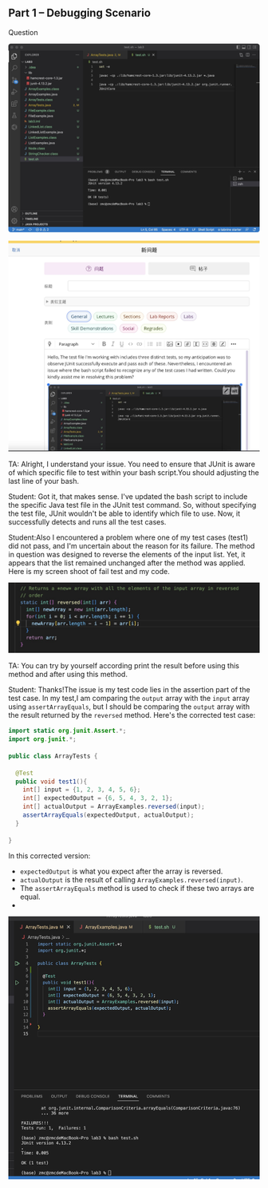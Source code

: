 ## Part 1 – Debugging Scenario

Question 

![image](https://raw.githubusercontent.com/zmc0806/cse15l-lab-report5/main/problem.jpeg)


![image](https://raw.githubusercontent.com/zmc0806/cse15l-lab-report5/main/ed.jpeg)


TA: Alright, I understand your issue. You need to ensure that JUnit is aware of which specific file to test within your bash script.You should adjusting the last line of your bash.

Student: Got it, that makes sense. I've updated the bash script to include the specific Java test file in the JUnit test command. So, without specifying the test file, JUnit wouldn't be able to identify which file to use. Now, it successfully detects and runs all the test cases.


Student:Also I encountered a problem where one of my test cases (test1) did not pass, and I'm uncertain about the reason for its failure. The method in question was designed to reverse the elements of the input list. Yet, it appears that the list remained unchanged after the method was applied.
Here is my screen shoot of fail test and my code.

![image](https://raw.githubusercontent.com/zmc0806/cse15l-lab-report5/main/mycode.jpeg)

TA: You can try by yourself according print the result before using this method and after using this method.

Student: Thanks!The issue is my test code lies in the assertion part of the test case. In my test,I am comparing the `output` array with the `input` array using `assertArrayEquals`, but I should be comparing the `output` array with the result returned by the `reversed` method. Here's the corrected test case:

```java
import static org.junit.Assert.*;
import org.junit.*;

public class ArrayTests {

  @Test
  public void test1(){
    int[] input = {1, 2, 3, 4, 5, 6};
    int[] expectedOutput = {6, 5, 4, 3, 2, 1};
    int[] actualOutput = ArrayExamples.reversed(input);
    assertArrayEquals(expectedOutput, actualOutput);
  }

}
```

In this corrected version:

- `expectedOutput` is what you expect after the array is reversed.
- `actualOutput` is the result of calling `ArrayExamples.reversed(input)`.
- The `assertArrayEquals` method is used to check if these two arrays are equal.
- 
![image](https://raw.githubusercontent.com/zmc0806/cse15l-lab-report5/main/newtest.jpeg)
